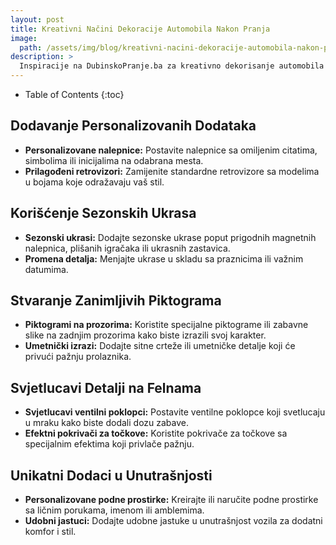 ```yaml
---
layout: post
title: Kreativni Načini Dekoracije Automobila Nakon Pranja
image: 
  path: /assets/img/blog/kreativni-nacini-dekoracije-automobila-nakon-pranja_dubinsko-pranje-ba.png
description: >
  Inspiracije na DubinskoPranje.ba za kreativno dekorisanje automobila nakon pranja. Saveti za dodavanje ličnog pečata i stvaranje jedinstvenog izgleda vozila.
---
```



- Table of Contents
{:toc}


## Dodavanje Personalizovanih Dodataka

- **Personalizovane nalepnice:** Postavite nalepnice sa omiljenim citatima, simbolima ili inicijalima na odabrana mesta.
- **Prilagođeni retrovizori:** Zamijenite standardne retrovizore sa modelima u bojama koje odražavaju vaš stil.

## Korišćenje Sezonskih Ukrasa

- **Sezonski ukrasi:** Dodajte sezonske ukrase poput prigodnih magnetnih nalepnica, plišanih igračaka ili ukrasnih zastavica.
- **Promena detalja:** Menjajte ukrase u skladu sa praznicima ili važnim datumima.

## Stvaranje Zanimljivih Piktograma

- **Piktogrami na prozorima:** Koristite specijalne piktograme ili zabavne slike na zadnjim prozorima kako biste izrazili svoj karakter.
- **Umetnički izrazi:** Dodajte sitne crteže ili umetničke detalje koji će privući pažnju prolaznika.

## Svjetlucavi Detalji na Felnama

- **Svjetlucavi ventilni poklopci:** Postavite ventilne poklopce koji svetlucaju u mraku kako biste dodali dozu zabave.
- **Efektni pokrivači za točkove:** Koristite pokrivače za točkove sa specijalnim efektima koji privlače pažnju.

## Unikatni Dodaci u Unutrašnjosti

- **Personalizovane podne prostirke:** Kreirajte ili naručite podne prostirke sa ličnim porukama, imenom ili amblemima.
- **Udobni jastuci:** Dodajte udobne jastuke u unutrašnjost vozila za dodatni komfor i stil.